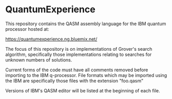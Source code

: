 # QuantumExperience
This repository contains the QASM assembly language for the IBM quantum processor hosted at:

https://quantumexperience.ng.bluemix.net/

The focus of this repository is on implementations of Grover's search algorithm, specifically those implementations relating to searches for unknown numbers of solutions.

Current forms of the code must have all comments removed before importing to the IBM q-processor.  File formats which may be imported using the IBM are specifically those files with the extension "foo.qasm"

Versions of IBM's QASM editor will be listed at the beginning of each file.
